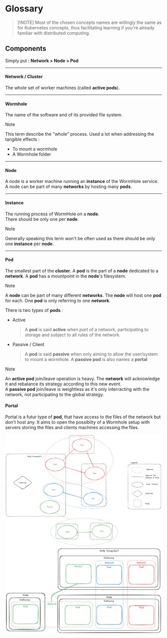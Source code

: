 # Glossary
>
> [!NOTE]
> Most of the chosen concepts names are willingly the same as for Kubernetes concepts,
> thus facilitating learning if you're already familiar with distributed computing.

## Components

Simply put :
**Network > Node > Pod**

---

#### Network / Cluster

The whole set of worker machines (called **active pods**).

---

#### Wormhole

The name of the software and of its provided file system.
> [!NOTE]
> This term describe the "whole" process. Used a lot when addressing the tangible effects :
>
> - To mount a wormhole
> - A Wormhole folder

---

#### Node

A node is a worker machine running an **instance** of the WormHole service.<br>
A node can be part of many **networks** by hosting many **pods**.

---

#### Instance

The running process of WormHole on a **node**.<br>
There should be only one per **node**.
> [!NOTE]
> Generally speaking this term won't be often used as there should be only one **instance** per **node**.

---

#### Pod

The smallest part of the **cluster**. A **pod** is the part of a **node** dedicated to a **network**.
A **pod** has a mountpoint in the **node**'s filesystem.
> [!NOTE]
> A **node** can be part of many different **networks**. The **node** will host one **pod** for each.
> One **pod** is only referring to one **network**.

There is two types of **pods** :

- Active
    > A **pod** is said **active** when *part* of a network, participating to storage and subject to all rules of the network.
- Passive / Client
    > A **pod** is said **passive** when only aiming to allow the user/system to mount a wormhole. A **passive pod** is also names a **portal**
    >
> [!NOTE]
> An **active pod** join/leave operation is heavy. The **network** will acknowledge it and rebalance its strategy according to this new event.
> <br>
> A **passive pod** join/leave is weightless as it's only interracting with the network, not participating to the global strategy.
>

#### Portal

Portal is a futur type of **pod**, that have access to the files of the network but don't host any. It aims to open the possibilty of a Wormhole setup with servers storing the files and clients machines accessing the files.

![alt text](../images/wormhole_graph_2.png)
![alt text](../images/wormhole_graph.png)
